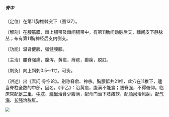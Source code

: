 ##### 脊中

〔定位〕在第11胸椎棘突下（图137）。

〔解剖〕在腰筋膜，棘上韧带及棘间韧带中，有第11肋间动脉后支，棘间皮下静脉丛；布有第11胸神经后支内侧支。

〔功能〕温肾健脾，强健腰膝。

〔主治〕腰脊强痛，腹泻，黄疸，痔疮，癫痫，脱肛。

〔刺灸〕向上斜刺0.5～1寸。可灸。

〔讲述〕出《素问·骨空论》。别称脊俞、神宗。胸腰骶共21椎，此穴在11椎下，适当脊柱全数的中部，因名。《甲乙》：治黄疸，腹满不能食；腰脊强，不得俯仰。临床常配[足三里](https://www.gmzyjc.com/read/zjs/zjs3.1.1-3-0.1.3.3.36.md)、[中脘](https://www.gmzyjc.com/read/zjs/zjs3.2.1-0.1.1.3.11.md)、[建里](https://www.gmzyjc.com/read/zjs/zjs3.2.1-0.1.1.3.10.md)治食少腹满，配命门治下肢瘫软，配[涌泉](https://www.gmzyjc.com/read/zjs/zjs3.1.7-8-0.0.2.3.1.md)治风痫，配[气海](https://www.gmzyjc.com/read/zjs/zjs3.2.1-0.1.1.3.6.md)、[长强](https://www.gmzyjc.com/read/zjs/zjs3.2.2-0.0.1.3.1.md)治脱肛。

<img src="img/图137.jpg" style="zoom:80%;" />

